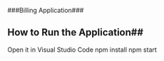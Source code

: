 ###Billing Application###

## How to Run the Application##
Open it in Visual Studio Code
npm install
npm start
